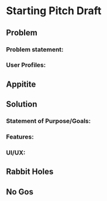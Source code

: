 # Starting Pitch Draft

## Problem
### Problem statement: 

### User Profiles:

## Appitite

## Solution
### Statement of Purpose/Goals:

### Features:

### UI/UX:

## Rabbit Holes

## No Gos

